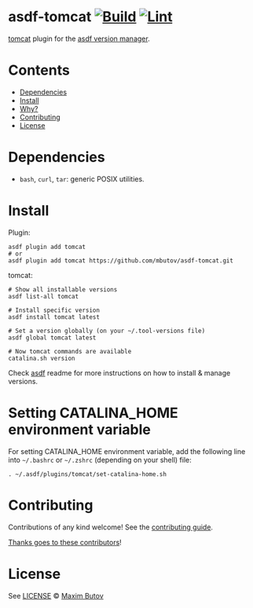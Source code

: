 # asdf-tomcat [![Build](https://github.com/mbutov/asdf-tomcat/actions/workflows/build.yml/badge.svg)](https://github.com/mbutov/asdf-tomcat/actions/workflows/build.yml) [![Lint](https://github.com/mbutov/asdf-tomcat/actions/workflows/lint.yml/badge.svg)](https://github.com/mbutov/asdf-tomcat/actions/workflows/lint.yml)


[tomcat](https://github.com/mbutov/asdf-tomcat) plugin for the [asdf version manager](https://asdf-vm.com).

# Contents

- [Dependencies](#dependencies)
- [Install](#install)
- [Why?](#why)
- [Contributing](#contributing)
- [License](#license)

# Dependencies

- `bash`, `curl`, `tar`: generic POSIX utilities.

# Install

Plugin:

```shell
asdf plugin add tomcat
# or
asdf plugin add tomcat https://github.com/mbutov/asdf-tomcat.git
```

tomcat:

```shell
# Show all installable versions
asdf list-all tomcat

# Install specific version
asdf install tomcat latest

# Set a version globally (on your ~/.tool-versions file)
asdf global tomcat latest

# Now tomcat commands are available
catalina.sh version
```

Check [asdf](https://github.com/asdf-vm/asdf) readme for more instructions on how to
install & manage versions.

# Setting CATALINA_HOME environment variable

For setting CATALINA_HOME environment variable, add the following line into `~/.bashrc` or `~/.zshrc` (depending on your shell) file:

```shell
. ~/.asdf/plugins/tomcat/set-catalina-home.sh
```

# Contributing

Contributions of any kind welcome! See the [contributing guide](contributing.md).

[Thanks goes to these contributors](https://github.com/mbutov/asdf-tomcat/graphs/contributors)!

# License

See [LICENSE](LICENSE) © [Maxim Butov](https://github.com/mbutov/)
